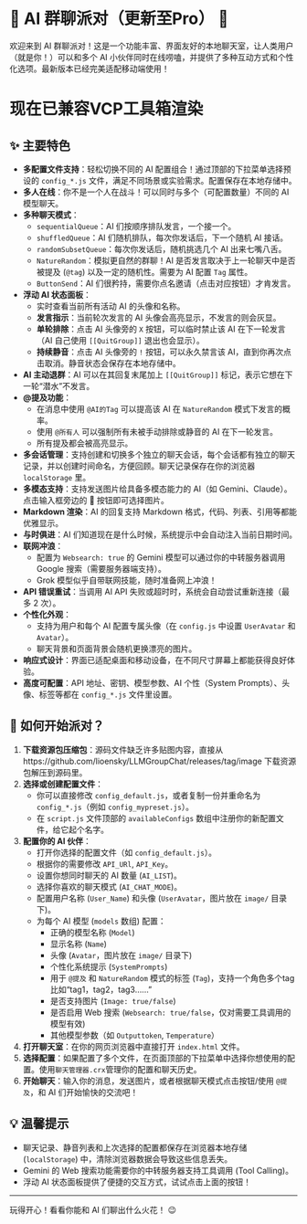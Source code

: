 # 🤖 AI 群聊派对（更新至Pro） 🎉

欢迎来到 AI 群聊派对！这是一个功能丰富、界面友好的本地聊天室，让人类用户（就是你！）可以和多个 AI 小伙伴同时在线唠嗑，并提供了多种互动方式和个性化选项。最新版本已经完美适配移动端使用！

# 现在已兼容VCP工具箱渲染

## ✨ 主要特色

*   **多配置文件支持**：轻松切换不同的 AI 配置组合！通过顶部的下拉菜单选择预设的 `config_*.js` 文件，满足不同场景或实验需求。配置保存在本地存储中。
*   **多人在线**：你不是一个人在战斗！可以同时与多个（可配置数量）不同的 AI 模型聊天。
*   **多种聊天模式**：
    *   `sequentialQueue`：AI 们按顺序排队发言，一个接一个。
    *   `shuffledQueue`：AI 们随机排队，每次你发话后，下一个随机 AI 接话。
    *   `randomSubsetQueue`：每次你发话后，随机挑选几个 AI 出来七嘴八舌。
    *   `NatureRandom`：模拟更自然的群聊！AI 是否发言取决于上一轮聊天中是否被提及 (`@tag`) 以及一定的随机性。需要为 AI 配置 `Tag` 属性。
    *   `ButtonSend`：AI 们很矜持，需要你点名邀请（点击对应按钮）才肯发言。
*   **浮动 AI 状态面板**：
    *   实时查看当前所有活动 AI 的头像和名称。
    *   **发言指示**：当前轮次发言的 AI 头像会高亮显示，不发言的则会灰显。
    *   **单轮排除**：点击 AI 头像旁的 `X` 按钮，可以临时禁止该 AI 在下一轮发言（AI 自己使用 `[[QuitGroup]]` 退出也会显示）。
    *   **持续静音**：点击 AI 头像旁的 `!` 按钮，可以永久禁言该 AI，直到你再次点击取消。静音状态会保存在本地存储中。
*   **AI 主动退群**：AI 可以在其回复末尾加上 `[[QuitGroup]]` 标记，表示它想在下一轮“潜水”不发言。
*   **@提及功能**：
    *   在消息中使用 `@AI的Tag` 可以提高该 AI 在 `NatureRandom` 模式下发言的概率。
    *   使用 `@所有人` 可以强制所有未被手动排除或静音的 AI 在下一轮发言。
    *   所有提及都会被高亮显示。
*   **多会话管理**：支持创建和切换多个独立的聊天会话，每个会话都有独立的聊天记录，并以创建时间命名，方便回顾。聊天记录保存在你的浏览器 `localStorage` 里。
*   **多模态支持**：支持发送图片给具备多模态能力的 AI（如 Gemini、Claude）。点击输入框旁边的 📎 按钮即可选择图片。
*   **Markdown 渲染**：AI 的回复支持 Markdown 格式，代码、列表、引用等都能优雅显示。
*   **与时俱进**：AI 们知道现在是什么时候，系统提示中会自动注入当前日期时间。
*   **联网冲浪**：
    *   配置为 `Websearch: true` 的 Gemini 模型可以通过你的中转服务器调用 Google 搜索（需要服务器端支持）。
    *   Grok 模型似乎自带联网技能，随时准备网上冲浪！
*   **API 错误重试**：当调用 AI API 失败或超时时，系统会自动尝试重新连接（最多 2 次）。
*   **个性化外观**：
    *   支持为用户和每个 AI 配置专属头像（在 `config.js` 中设置 `UserAvatar` 和 `Avatar`）。
    *   聊天背景和页面背景会随机更换漂亮的图片。
*   **响应式设计**：界面已适配桌面和移动设备，在不同尺寸屏幕上都能获得良好体验。
*   **高度可配置**：API 地址、密钥、模型参数、AI 个性（System Prompts）、头像、标签等都在 `config_*.js` 文件里设置。

## 🚀 如何开始派对？
1.  **下载资源包压缩包**：源码文件缺乏许多贴图内容，直接从https://github.com/lioensky/LLMGroupChat/releases/tag/image 下载资源包解压到源码里。
2.  **选择或创建配置文件**：
    *   你可以直接修改 `config_default.js`，或者复制一份并重命名为 `config_*.js`（例如 `config_mypreset.js`）。
    *   在 `script.js` 文件顶部的 `availableConfigs` 数组中注册你的新配置文件，给它起个名字。
3.  **配置你的 AI 伙伴**：
    *   打开你选择的配置文件（如 `config_default.js`）。
    *   根据你的需要修改 `API_URl`, `API_Key`。
    *   设置你想同时聊天的 AI 数量 (`AI_LIST`)。
    *   选择你喜欢的聊天模式 (`AI_CHAT_MODE`)。
    *   配置用户名称 (`User_Name`) 和头像 (`UserAvatar`，图片放在 `image/` 目录下)。
    *   为每个 AI 模型 (`models` 数组) 配置：
        *   正确的模型名称 (`Model`)
        *   显示名称 (`Name`)
        *   头像 (`Avatar`，图片放在 `image/` 目录下)
        *   个性化系统提示 (`SystemPrompts`)
        *   用于 `@提及` 和 `NatureRandom` 模式的标签 (`Tag`)，支持一个角色多个tag比如“tag1，tag2，tag3……”
        *   是否支持图片 (`Image: true/false`)
        *   是否启用 Web 搜索 (`Websearch: true/false`，仅对需要工具调用的模型有效)
        *   其他模型参数（如 `Outputtoken`, `Temperature`）
4.  **打开聊天室**：在你的网页浏览器中直接打开 `index.html` 文件。
5.  **选择配置**：如果配置了多个文件，在页面顶部的下拉菜单中选择你想使用的配置。使用`聊天管理器.crx`管理你的配置和聊天历史。
6.  **开始聊天**：输入你的消息，发送图片，或者根据聊天模式点击按钮/使用 `@提及`，和 AI 们开始愉快的交流吧！

## 💡 温馨提示

*   聊天记录、静音列表和上次选择的配置都保存在浏览器本地存储 (`localStorage`) 中，清除浏览器数据会导致这些信息丢失。
*   Gemini 的 Web 搜索功能需要你的中转服务器支持工具调用 (Tool Calling)。
*   浮动 AI 状态面板提供了便捷的交互方式，试试点击上面的按钮！

---

玩得开心！看看你能和 AI 们聊出什么火花！ 😉
